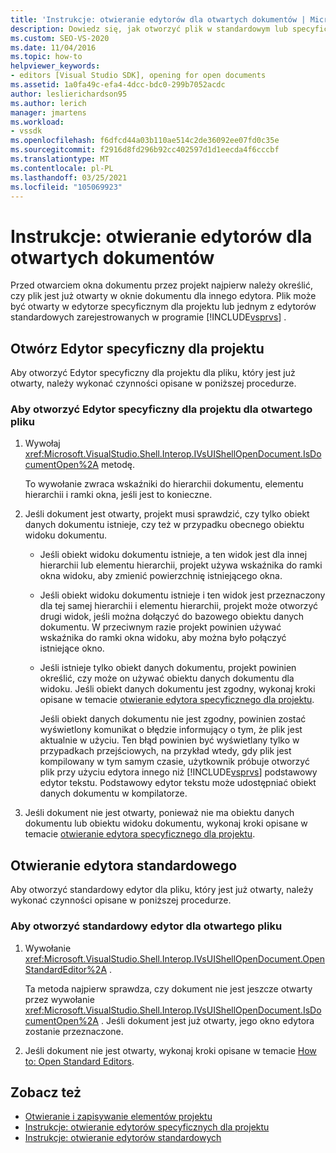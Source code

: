 ```yaml
---
title: 'Instrukcje: otwieranie edytorów dla otwartych dokumentów | Microsoft Docs'
description: Dowiedz się, jak otworzyć plik w standardowym lub specyficznym dla projektu edytorze. Gdy projekt otwiera okno dokumentu, musi określić, czy plik jest już otwarty.
ms.custom: SEO-VS-2020
ms.date: 11/04/2016
ms.topic: how-to
helpviewer_keywords:
- editors [Visual Studio SDK], opening for open documents
ms.assetid: 1a0fa49c-efa4-4dcc-bdc0-299b7052acdc
author: leslierichardson95
ms.author: lerich
manager: jmartens
ms.workload:
- vssdk
ms.openlocfilehash: f6dfcd44a03b110ae514c2de36092ee07fd0c35e
ms.sourcegitcommit: f2916d8fd296b92cc402597d1d1eecda4f6cccbf
ms.translationtype: MT
ms.contentlocale: pl-PL
ms.lasthandoff: 03/25/2021
ms.locfileid: "105069923"
---
```

# <a name="how-to-open-editors-for-open-documents"></a>Instrukcje: otwieranie edytorów dla otwartych dokumentów
Przed otwarciem okna dokumentu przez projekt najpierw należy określić, czy plik jest już otwarty w oknie dokumentu dla innego edytora. Plik może być otwarty w edytorze specyficznym dla projektu lub jednym z edytorów standardowych zarejestrowanych w programie [!INCLUDE[vsprvs](../code-quality/includes/vsprvs_md.md)] .

## <a name="open-a-project-specific-editor"></a>Otwórz Edytor specyficzny dla projektu
 Aby otworzyć Edytor specyficzny dla projektu dla pliku, który jest już otwarty, należy wykonać czynności opisane w poniższej procedurze.

### <a name="to-open-a-project-specific-editor-for-an-open-file"></a>Aby otworzyć Edytor specyficzny dla projektu dla otwartego pliku

1. Wywołaj <xref:Microsoft.VisualStudio.Shell.Interop.IVsUIShellOpenDocument.IsDocumentOpen%2A> metodę.

    To wywołanie zwraca wskaźniki do hierarchii dokumentu, elementu hierarchii i ramki okna, jeśli jest to konieczne.

2. Jeśli dokument jest otwarty, projekt musi sprawdzić, czy tylko obiekt danych dokumentu istnieje, czy też w przypadku obecnego obiektu widoku dokumentu.

   - Jeśli obiekt widoku dokumentu istnieje, a ten widok jest dla innej hierarchii lub elementu hierarchii, projekt używa wskaźnika do ramki okna widoku, aby zmienić powierzchnię istniejącego okna.

   - Jeśli obiekt widoku dokumentu istnieje i ten widok jest przeznaczony dla tej samej hierarchii i elementu hierarchii, projekt może otworzyć drugi widok, jeśli można dołączyć do bazowego obiektu danych dokumentu. W przeciwnym razie projekt powinien używać wskaźnika do ramki okna widoku, aby można było połączyć istniejące okno.

   - Jeśli istnieje tylko obiekt danych dokumentu, projekt powinien określić, czy może on używać obiektu danych dokumentu dla widoku. Jeśli obiekt danych dokumentu jest zgodny, wykonaj kroki opisane w temacie [otwieranie edytora specyficznego dla projektu](../extensibility/how-to-open-project-specific-editors.md).

     Jeśli obiekt danych dokumentu nie jest zgodny, powinien zostać wyświetlony komunikat o błędzie informujący o tym, że plik jest aktualnie w użyciu. Ten błąd powinien być wyświetlany tylko w przypadkach przejściowych, na przykład wtedy, gdy plik jest kompilowany w tym samym czasie, użytkownik próbuje otworzyć plik przy użyciu edytora innego niż [!INCLUDE[vsprvs](../code-quality/includes/vsprvs_md.md)] podstawowy edytor tekstu. Podstawowy edytor tekstu może udostępniać obiekt danych dokumentu w kompilatorze.

3. Jeśli dokument nie jest otwarty, ponieważ nie ma obiektu danych dokumentu lub obiektu widoku dokumentu, wykonaj kroki opisane w temacie [otwieranie edytora specyficznego dla projektu](../extensibility/how-to-open-project-specific-editors.md).

## <a name="open-a-standard-editor"></a>Otwieranie edytora standardowego
 Aby otworzyć standardowy edytor dla pliku, który jest już otwarty, należy wykonać czynności opisane w poniższej procedurze.

### <a name="to-open-a-standard-editor-for-an-open-file"></a>Aby otworzyć standardowy edytor dla otwartego pliku

1. Wywołanie <xref:Microsoft.VisualStudio.Shell.Interop.IVsUIShellOpenDocument.OpenStandardEditor%2A> .

     Ta metoda najpierw sprawdza, czy dokument nie jest jeszcze otwarty przez wywołanie <xref:Microsoft.VisualStudio.Shell.Interop.IVsUIShellOpenDocument.IsDocumentOpen%2A> . Jeśli dokument jest już otwarty, jego okno edytora zostanie przeznaczone.

2. Jeśli dokument nie jest otwarty, wykonaj kroki opisane w temacie [How to: Open Standard Editors](../extensibility/how-to-open-standard-editors.md).

## <a name="see-also"></a>Zobacz też
- [Otwieranie i zapisywanie elementów projektu](../extensibility/internals/opening-and-saving-project-items.md)
- [Instrukcje: otwieranie edytorów specyficznych dla projektu](../extensibility/how-to-open-project-specific-editors.md)
- [Instrukcje: otwieranie edytorów standardowych](../extensibility/how-to-open-standard-editors.md)
